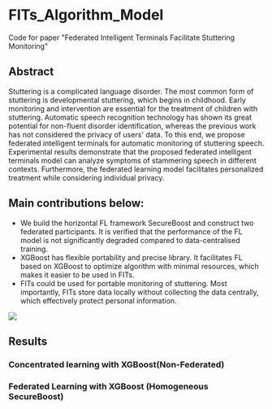 # FITs_Algorithm_Model
Code for paper "Federated Intelligent Terminals Facilitate Stuttering Monitoring"
## Abstract
Stuttering is a complicated language disorder. The most common form of stuttering is developmental stuttering, which begins in childhood. Early monitoring and intervention are essential for the treatment of children with stuttering. Automatic speech recognition technology has shown its great potential for non-fluent disorder identification, whereas the previous work has not considered the privacy of users' data. To this end, we propose federated intelligent terminals for automatic monitoring of stuttering speech. Experimental results demonstrate that the proposed federated intelligent terminals model can analyze symptoms of stammering speech in different contexts. Furthermore, the federated learning model facilitates personalized treatment while considering individual privacy.
## Main contributions below:

 * We build the horizontal FL framework SecureBoost and construct two federated participants. It is verified that the performance of the FL model is not significantly degraded compared to data-centralised training.
 * XGBoost has flexible portability and precise library. It facilitates FL based on XGBoost to optimize algorithm with minimal resources, which makes it easier to be used in FITs. 
 * FITs could be used for portable monitoring of stuttering. Most importantly, FITs store data locally without collecting the data centrally, which effectively protect personal information.

 ![](/images/homepage.png)
## Results
### Concentrated learning with XGBoost(Non-Federated) 

### Federated Learning with XGBoost (Homogeneous SecureBoost)
